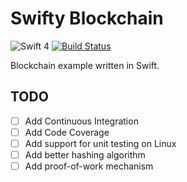 # Swifty Blockchain

![Swift 4](https://img.shields.io/badge/Swift-4-orange.svg)
[![Build Status](https://travis-ci.org/albinekcom/swifty-blockchain.svg?branch=master)](https://travis-ci.org/albinekcom/swifty-blockchain)

Blockchain example written in Swift.

## TODO

- [ ] Add Continuous Integration
- [ ] Add Code Coverage
- [ ] Add support for unit testing on Linux
- [ ] Add better hashing algorithm
- [ ] Add proof-of-work mechanism
